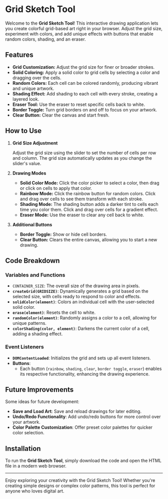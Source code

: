 # Grid Sketch Tool

Welcome to the **Grid Sketch Tool**! This interactive drawing application lets you create colorful grid-based art right in your browser. Adjust the grid size, experiment with colors, and add unique effects with buttons that enable random colors, shading, and an eraser.

## Features

- **Grid Customization:** Adjust the grid size for finer or broader strokes.
- **Solid Coloring:** Apply a solid color to grid cells by selecting a color and dragging over the cells.
- **Random Colors:** Each cell can be colored randomly, producing vibrant and unique artwork.
- **Shading Effect:** Add shading to each cell with every stroke, creating a layered look.
- **Eraser Tool:** Use the eraser to reset specific cells back to white.
- **Border Toggle:** Turn grid borders on and off to focus on your artwork.
- **Clear Button:** Clear the canvas and start fresh.

## How to Use

1. **Grid Size Adjustment**
    
    Adjust the grid size using the slider to set the number of cells per row and column. The grid size automatically updates as you change the slider's value.
    
2. **Drawing Modes**
    - **Solid Color Mode:** Click the color picker to select a color, then drag or click on cells to apply that color.
    - **Rainbow Mode:** Click the rainbow button for random colors. Click and drag over cells to see them transform with each stroke.
    - **Shading Mode:** The shading button adds a darker tint to cells each time you color them. Click and drag over cells for a gradient effect.
    - **Eraser Mode:** Use the eraser to clear any cell back to white.
3. **Additional Buttons**
    - **Border Toggle:** Show or hide cell borders.
    - **Clear Button:** Clears the entire canvas, allowing you to start a new drawing.

## Code Breakdown

### Variables and Functions

- `CONTAINER_SIZE`: The overall size of the drawing area in pixels.
- **`createGrid(GRIDSIZE)`**: Dynamically generates a grid based on the selected size, with cells ready to respond to color and effects.
- **`solidColor(element)`**: Colors an individual cell with the user-selected solid color.
- **`erase(element)`**: Resets the cell to white.
- **`randomColor(element)`**: Randomly assigns a color to a cell, allowing for unique patterns.
- **`colorShading(color, element)`**: Darkens the current color of a cell, adding a shading effect.

### Event Listeners

- **`DOMContentLoaded`**: Initializes the grid and sets up all event listeners.
- **Buttons**:
    - Each button (`rainbow`, `shading`, `clear`, `border toggle`, `eraser`) enables its respective functionality, enhancing the drawing experience.

## Future Improvements

Some ideas for future development:

- **Save and Load Art**: Save and reload drawings for later editing.
- **Undo/Redo Functionality**: Add undo/redo buttons for more control over your artwork.
- **Color Palette Customization**: Offer preset color palettes for quicker color selection.

## Installation

To run the **Grid Sketch Tool**, simply download the code and open the HTML file in a modern web browser.

---

Enjoy exploring your creativity with the Grid Sketch Tool! Whether you're creating simple designs or complex color patterns, this tool is perfect for anyone who loves digital art.







